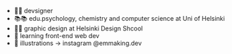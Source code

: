 - 👩‍💻 devsigner
- 📚📚 edu.psychology, chemistry and computer science at Uni of Helsinki
- 👩‍🎨 graphic design at Helsinki Design Shcool
- 🌱 learning front-end web dev
- 🎨 illustrations -> instagram @emmaking.dev

